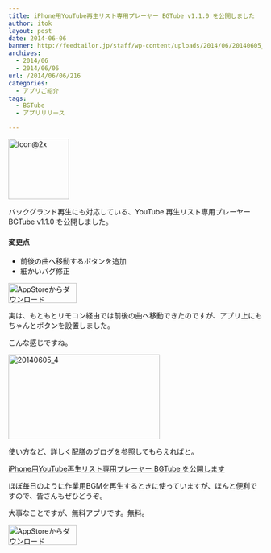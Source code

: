 ```yaml
---
title: iPhone用YouTube再生リスト専用プレーヤー BGTube v1.1.0 を公開しました
author: itok
layout: post
date: 2014-06-06
banner: http://feedtailor.jp/staff/wp-content/uploads/2014/06/20140605_4-450x200.png
archives:
  - 2014/06
  - 2014/06/06
url: /2014/06/06/216
categories:
  - アプリご紹介
tags:
  - BGTube
  - アプリリリース

---
```

<a href="https://itunes.apple.com/app/id876208185" target="_blank"><img class="alignnone size-full wp-image-162" src="http://feedtailor.jp/staff/wp-content/uploads/2014/05/53394b992df5454fdee0c605c1cb73a2.png" alt="Icon@2x" width="120" height="120" /></a>

バックグランド再生にも対応している、YouTube 再生リスト専用プレーヤー BGTube v1.1.0 を公開しました。

#### 変更点

  * 前後の曲へ移動するボタンを追加
  * 細かいバグ修正

<a href="https://itunes.apple.com/app/id876208185" target="_blank"><img class="alignnone size-full wp-image-58" src="http://feedtailor.jp/staff/wp-content/uploads/2014/04/Download_on_the_App_Store_Badge_JP_135x40_1004.png" alt="AppStoreからダウンロード" width="135" height="40" /></a>

実は、もともとリモコン経由では前後の曲へ移動できたのですが、アプリ上にもちゃんとボタンを設置しました。

こんな感じですね。

[<img src="http://feedtailor.jp/staff/wp-content/uploads/2014/06/20140605_4-300x168.png" alt="20140605_4" width="300" height="168" class="alignnone size-medium wp-image-217" />](http://feedtailor.jp/staff/wp-content/uploads/2014/06/20140605_4.png)

使い方など、詳しく配膳のブログを参照してもらえればと。

<a href="http://feedtailor.jp/staff/2014/05/21/161" target="_block">iPhone用YouTube再生リスト専用プレーヤー BGTube を公開します</a>

ほぼ毎日のように作業用BGMを再生するときに使っていますが、ほんと便利ですので、皆さんもぜひどうぞ。

大事なことですが、無料アプリです。無料。

<a href="https://itunes.apple.com/app/id876208185" target="_blank"><img class="alignnone size-full wp-image-58" src="http://feedtailor.jp/staff/wp-content/uploads/2014/04/Download_on_the_App_Store_Badge_JP_135x40_1004.png" alt="AppStoreからダウンロード" width="135" height="40" /></a>